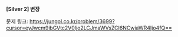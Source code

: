 **[Silver 2] 변장**

문제 링크: https://jungol.co.kr/problem/3699?cursor=eyJwcm9ibGVtc2V0Ijo2LCJmaWVsZCI6NCwiaWR4Ijo4fQ==
